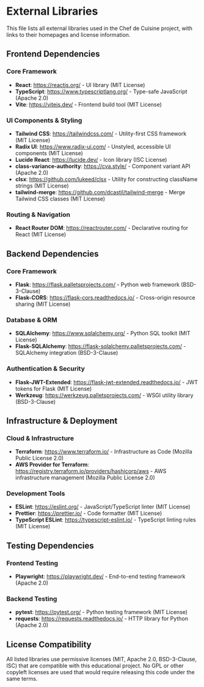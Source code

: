 # External Libraries

This file lists all external libraries used in the Chef de Cuisine project, with links to their homepages and license information.

## Frontend Dependencies

### Core Framework
- **React**: https://reactjs.org/ - UI library (MIT License)
- **TypeScript**: https://www.typescriptlang.org/ - Type-safe JavaScript (Apache 2.0)
- **Vite**: https://vitejs.dev/ - Frontend build tool (MIT License)

### UI Components & Styling
- **Tailwind CSS**: https://tailwindcss.com/ - Utility-first CSS framework (MIT License)
- **Radix UI**: https://www.radix-ui.com/ - Unstyled, accessible UI components (MIT License)
- **Lucide React**: https://lucide.dev/ - Icon library (ISC License)
- **class-variance-authority**: https://cva.style/ - Component variant API (Apache 2.0)
- **clsx**: https://github.com/lukeed/clsx - Utility for constructing className strings (MIT License)
- **tailwind-merge**: https://github.com/dcastil/tailwind-merge - Merge Tailwind CSS classes (MIT License)

### Routing & Navigation
- **React Router DOM**: https://reactrouter.com/ - Declarative routing for React (MIT License)

## Backend Dependencies

### Core Framework
- **Flask**: https://flask.palletsprojects.com/ - Python web framework (BSD-3-Clause)
- **Flask-CORS**: https://flask-cors.readthedocs.io/ - Cross-origin resource sharing (MIT License)

### Database & ORM
- **SQLAlchemy**: https://www.sqlalchemy.org/ - Python SQL toolkit (MIT License)
- **Flask-SQLAlchemy**: https://flask-sqlalchemy.palletsprojects.com/ - SQLAlchemy integration (BSD-3-Clause)

### Authentication & Security
- **Flask-JWT-Extended**: https://flask-jwt-extended.readthedocs.io/ - JWT tokens for Flask (MIT License)
- **Werkzeug**: https://werkzeug.palletsprojects.com/ - WSGI utility library (BSD-3-Clause)

## Infrastructure & Deployment

### Cloud & Infrastructure
- **Terraform**: https://www.terraform.io/ - Infrastructure as Code (Mozilla Public License 2.0)
- **AWS Provider for Terraform**: https://registry.terraform.io/providers/hashicorp/aws - AWS infrastructure management (Mozilla Public License 2.0)

### Development Tools
- **ESLint**: https://eslint.org/ - JavaScript/TypeScript linter (MIT License)
- **Prettier**: https://prettier.io/ - Code formatter (MIT License)
- **TypeScript ESLint**: https://typescript-eslint.io/ - TypeScript linting rules (MIT License)

## Testing Dependencies

### Frontend Testing
- **Playwright**: https://playwright.dev/ - End-to-end testing framework (Apache 2.0)

### Backend Testing
- **pytest**: https://pytest.org/ - Python testing framework (MIT License)
- **requests**: https://requests.readthedocs.io/ - HTTP library for Python (Apache 2.0)

## License Compatibility

All listed libraries use permissive licenses (MIT, Apache 2.0, BSD-3-Clause, ISC) that are compatible with this educational project. No GPL or other copyleft licenses are used that would require releasing this code under the same terms. 
